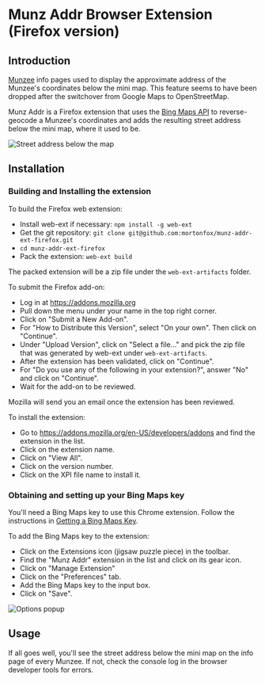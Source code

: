 # Munz Addr Browser Extension (Firefox version)

## Introduction

[Munzee](https://www.munzee.com) info pages used to display the approximate address of the Munzee's coordinates below the mini map. This feature seems to have been dropped after the switchover from Google Maps to OpenStreetMap.

Munz Addr is a Firefox extension that uses the [Bing Maps API](https://www.bingmapsportal.com/) to reverse-geocode a Munzee's coordinates and adds the resulting street address below the mini map, where it used to be.

![Street address below the map](https://mortonfox.github.io/munz-addr-ext/addr_below_map.png)

## Installation

### Building and Installing the extension

To build the Firefox web extension:

* Install web-ext if necessary: ``npm install -g web-ext``
* Get the git repository: ``git clone git@github.com:mortonfox/munz-addr-ext-firefox.git``
* ``cd munz-addr-ext-firefox``
* Pack the extension: ``web-ext build``

The packed extension will be a zip file under the ``web-ext-artifacts`` folder.

To submit the Firefox add-on:

* Log in at <https://addons.mozilla.org>
* Pull down the menu under your name in the top right corner.
* Click on "Submit a New Add-on".
* For "How to Distribute this Version", select "On your own". Then click on "Continue".
* Under "Upload Version", click on "Select a file..." and pick the zip file that was generated by web-ext under ``web-ext-artifacts``.
* After the extension has been validated, click on "Continue".
* For "Do you use any of the following in your extension?", answer "No" and click on "Continue".
* Wait for the add-on to be reviewed.

Mozilla will send you an email once the extension has been reviewed.

To install the extension:

* Go to <https://addons.mozilla.org/en-US/developers/addons> and find the extension in the list.
* Click on the extension name.
* Click on "View All".
* Click on the version number.
* Click on the XPI file name to install it.

### Obtaining and setting up your Bing Maps key

You'll need a Bing Maps key to use this Chrome extension. Follow the instructions in [Getting a Bing Maps Key](https://docs.microsoft.com/en-us/bingmaps/getting-started/bing-maps-dev-center-help/getting-a-bing-maps-key).

To add the Bing Maps key to the extension:

* Click on the Extensions icon (jigsaw puzzle piece) in the toolbar.
* Find the "Munz Addr" extension in the list and click on its gear icon.
* Click on "Manage Extension"
* Click on the "Preferences" tab.
* Add the Bing Maps key to the input box.
* Click on "Save".

![Options popup](https://mortonfox.github.io/munz-addr-ext/options_popup.png)

## Usage

If all goes well, you'll see the street address below the mini map on the info page of every Munzee. If not, check the console log in the browser developer tools for errors.

